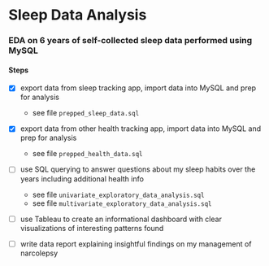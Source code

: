# Sleep Data Analysis
### EDA on 6 years of self-collected sleep data performed using MySQL

#### Steps
- [x] export data from sleep tracking app, import data into MySQL and prep for analysis 
    - see file `prepped_sleep_data.sql`

- [x] export data from other health tracking app, import data into MySQL and prep for analysis
    - see file `prepped_health_data.sql`

- [ ] use SQL querying to answer questions about my sleep habits over the years including additional health info
    - see file `univariate_exploratory_data_analysis.sql`
    - see file `multivariate_exploratory_data_analysis.sql`

- [ ] use Tableau to create an informational dashboard with clear visualizations of interesting patterns found

- [ ] write data report explaining insightful findings on my management of narcolepsy